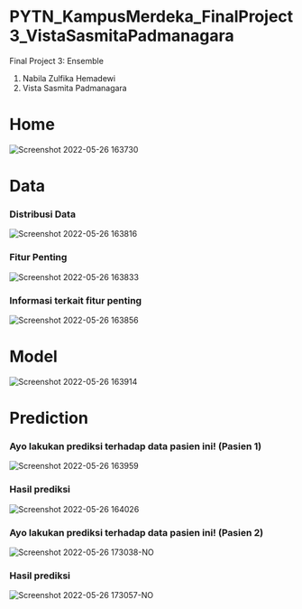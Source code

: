 # PYTN_KampusMerdeka_FinalProject3_VistaSasmitaPadmanagara

Final Project 3: Ensemble
1. Nabila Zulfika Hemadewi
2. Vista Sasmita Padmanagara

# Home
![Screenshot 2022-05-26 163730](https://user-images.githubusercontent.com/73339446/170461865-2974ba9d-10ba-42a4-9a31-10c8283e77b3.png)

# Data
### Distribusi Data
![Screenshot 2022-05-26 163816](https://user-images.githubusercontent.com/73339446/170462343-f11e50a9-d3da-42c9-bbbf-c606e69d34b2.png)

### Fitur Penting
![Screenshot 2022-05-26 163833](https://user-images.githubusercontent.com/73339446/170462433-e3e91a7b-93b2-4125-a401-35aeef3939ca.png)

### Informasi terkait fitur penting
![Screenshot 2022-05-26 163856](https://user-images.githubusercontent.com/73339446/170462545-be81eb08-451f-4330-84e0-7b56a9baf194.png)

# Model
![Screenshot 2022-05-26 163914](https://user-images.githubusercontent.com/73339446/170462679-8dad9d84-bd05-49b3-95f9-770b13d678d4.png)

# Prediction
### Ayo lakukan prediksi terhadap data pasien ini! (Pasien 1)
![Screenshot 2022-05-26 163959](https://user-images.githubusercontent.com/73339446/170462739-4211ac13-cfd2-4c6c-95a0-53b4ea570220.png)

### Hasil prediksi
![Screenshot 2022-05-26 164026](https://user-images.githubusercontent.com/73339446/170462786-b74017a9-3ebf-4e37-b101-94c2ed7c444b.png)

### Ayo lakukan prediksi terhadap data pasien ini! (Pasien 2)
![Screenshot 2022-05-26 173038-NO](https://user-images.githubusercontent.com/73339446/170471053-d7f3b8f9-aaa8-4971-a6b9-0ce010494c3d.png)

### Hasil prediksi
![Screenshot 2022-05-26 173057-NO](https://user-images.githubusercontent.com/73339446/170471082-06697200-c913-4ff2-8f78-bede3d69d29d.png)
